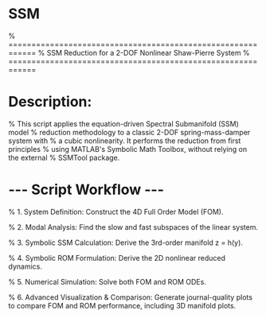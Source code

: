 # SSM

% ============================================================
% SSM Reduction for a 2-DOF Nonlinear Shaw-Pierre System
% ============================================================


# Description:
% This script applies the equation-driven Spectral Submanifold (SSM) model 
% reduction methodology to a classic 2-DOF spring-mass-damper system with 
% a cubic nonlinearity. It performs the reduction from first principles
% using MATLAB's Symbolic Math Toolbox, without relying on the external
% SSMTool package.


# --- Script Workflow ---
% 1. System Definition: Construct the 4D Full Order Model (FOM).

% 2. Modal Analysis: Find the slow and fast subspaces of the linear system.

% 3. Symbolic SSM Calculation: Derive the 3rd-order manifold z = h(y).

% 4. Symbolic ROM Formulation: Derive the 2D nonlinear reduced dynamics.

% 5. Numerical Simulation: Solve both FOM and ROM ODEs.

% 6. Advanced Visualization & Comparison: Generate journal-quality plots to compare FOM and ROM performance, including 3D manifold plots.


